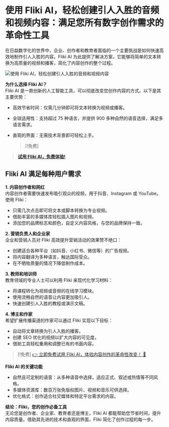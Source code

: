 # 使用 Fliki AI，轻松创建引人入胜的音频和视频内容：满足您所有数字创作需求的革命性工具  
在日益数字化的世界中，企业、创作者和教育者面临的一个主要挑战是如何快速高效地制作引人入胜的内容。Fliki AI 为此提供了解决方案，它能够将简单的文本转换为高质量的视频和播客，简化了内容创作的整个过程。

![使用 Fliki AI，轻松创建引人入胜的音频和视频内容](https://www.brookergroup.com/wp-content/uploads/2023/06/Fliki-logo-AI-300x90.png)

**为什么选择 Fliki AI？**  
Fliki AI 是一款创新的人工智能工具，可以彻底改变您创作内容的方式。以下是其主要优势：

- 高效节省时间：仅需几分钟即可将文本转换为视频或播客。
- 全球适用性：支持超过 75 种语言，并提供 900 多种自然的语音选择，满足多语言需求。
- 直观的界面：无需技术背景即可轻松上手。

  > [!免费]
> [**试用 Fliki AI，免费体验!**](https://fliki.ai/?via=vulgaria)

## Fliki AI 满足每种用户需求

**1. 内容创作者和网红**  
内容创作者需要快速发布吸引观众的视频，用于抖音、Instagram 或 YouTube。使用 Fliki：

- 只需几次点击即可将文本或脚本转换为专业视频。
- 借助丰富的多媒体库轻松插入图片和视频。
- 添加您的品牌标志和颜色，自定义内容风格，与您的品牌保持一致。

**2. 营销负责人和企业家**  
企业和营销人员对 Fliki 高效提升营销活动的效果赞不绝口：

- 创建适合各种平台（如抖音、小红书、微信等）的广告视频。
- 将内容翻译为多种语言，触达国际受众。
- 在不牺牲质量的情况下降低制作成本。

**3. 教师和培训师**  
教育领域的专业人士可以利用 Fliki 来现代化学习材料：

- 将课程转化为视频或音频的在线学习模块。
- 使用流畅自然的语音让内容更加吸引人。
- 快速创建引人入胜的教程或演示文稿。

**4. 博主和作家**  
希望扩展传播渠道的作家可以通过 Fliki 实现以下目标：

- 自动将文章转换为引人入胜的播客。
- 创建 SEO 优化的视频以扩大内容的可见度。
- 借助工具轻松重用和调整已有的书面内容。

 > [!免费]
 > [👉 立即免费试用 Fliki AI，体验内容创作的革命性改变！ 🌟](https://fliki.ai/?via=vulgaria)

**Fliki AI 的关键功能**  
- 自然且可定制的语音：从多种语音中选择，适应正式、叙述或热情等不同风格。
- 多媒体资源库：数百万张免版权图片、视频和音乐可供选择。
- 优化格式：创作适合社交媒体和特定平台需求的内容。

**结论：Fliki，您的创作必备工具**  
无论您是创作者、企业家、教育者还是博主，Fliki AI 都能帮助您节省时间，提升内容质量。借助其先进的技术和直观的界面，Fliki 简化了创作过程的每一步。



